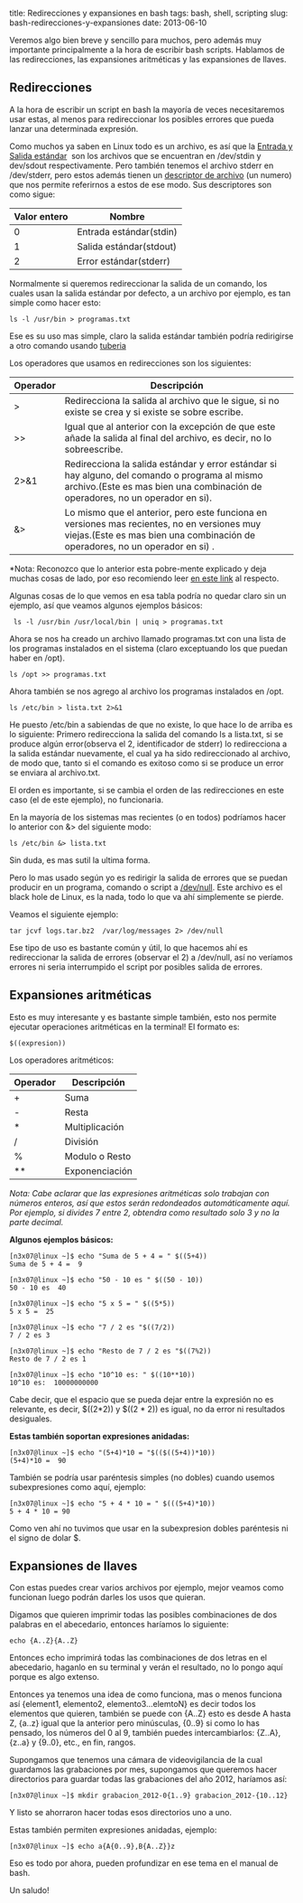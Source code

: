 title: Redirecciones y expansiones en bash
tags: bash, shell, scripting
slug: bash-redirecciones-y-expansiones
date: 2013-06-10

Veremos algo bien breve y sencillo para muchos, pero además muy importante principalmente a la hora de escribir bash scripts. Hablamos de las redirecciones, las expansiones aritméticas y las expansiones de llaves.

Redirecciones
-------------

A la hora de escribir un script en bash la mayoría de veces necesitaremos usar estas, al menos para redireccionar los posibles errores que pueda lanzar una determinada expresión.

Como muchos ya saben en Linux todo es un archivo, es así que la <a href="http://es.wikipedia.org/wiki/Entrada_est%C3%A1ndar" target="_blank">Entrada y Salida estándar</a>&nbsp; son los archivos que se encuentran en /dev/stdin y dev/sdout respectivamente. Pero también tenemos el archivo stderr en /dev/stderr, pero estos además tienen un <a href="http://es.wikipedia.org/wiki/Descriptor_de_archivo" target="_blank">descriptor de archivo</a> (un numero) que nos permite referirnos a estos de ese modo. Sus descriptores son como sigue:</div>

   | Valor entero | Nombre                  |
   |--------------|-------------------------|
   |      0       | Entrada estándar(stdin) |
   |      1       | Salida estándar(stdout) |
   |      2       | Error estándar(stderr)  |


Normalmente si queremos redireccionar la salida de un comando, los cuales usan la salida estándar por defecto, a un archivo por ejemplo, es tan simple como hacer esto:
	
	ls -l /usr/bin > programas.txt

Ese es su uso mas simple, claro la salida estándar también podría redirigirse a otro comando usando [tuberia](http://es.tldp.org/COMO-INSFLUG/COMOs/Bash-Prog-Intro-COMO/Bash-Prog-Intro-COMO-4.html "tuberías bash")

Los operadores que usamos en redirecciones son los siguientes:

   | Operador      |   Descripción    
   |---------------|--------------------------------------------------------------------------------------------------------------------------------|
   |     >         | Redirecciona la salida al archivo que le sigue, si no existe se crea y si existe se sobre escribe.                             |
   |     >>        | Igual que al anterior con la excepción de que este añade la salida al final del archivo, es decir, no lo sobreescribe.         |
   |     2>&1      | Redirecciona la salida estándar y error estándar si hay alguno, del comando o programa al mismo archivo.(Este es mas bien  una combinación de operadores, no un operador en si).   |                                                                          |
   |     &>        | Lo mismo que el anterior, pero este funciona en versiones mas recientes, no en versiones muy viejas.(Este es mas bien una  combinación de operadores, no un operador en si)                                                                              .|

*Nota: Reconozco que lo anterior esta pobre-mente explicado y deja muchas cosas de lado, por eso recomiendo leer [en este link](http://0x945.wordpress.com/2011/05/01/bash-operadores-de-redireccion/) al respecto.

Algunas cosas de lo que vemos en esa tabla podría no quedar claro sin un ejemplo, así que veamos algunos ejemplos básicos: 

	 ls -l /usr/bin /usr/local/bin | uniq > programas.txt

Ahora se nos ha creado un archivo llamado programas.txt con una lista de los programas instalados en el sistema (claro exceptuando los que puedan haber en /opt).

	ls /opt >> programas.txt 

Ahora también se nos agrego al archivo los programas instalados en /opt.

	ls /etc/bin > lista.txt 2>&1

He puesto /etc/bin a sabiendas de que no existe, lo que hace lo de arriba es lo siguiente: Primero redirecciona la salida del comando ls a lista.txt, si se produce algún error(observa el 2, identificador de stderr) lo redirecciona a la salida estándar nuevamente, el cual ya ha sido redireccionado al archivo, de modo que, tanto si el comando es exitoso como si se produce un error se enviara al archivo.txt.

El orden es importante, si se cambia el orden de las redirecciones en este caso (el de este ejemplo), no funcionaria.

En la mayoría de los sistemas mas recientes (o en todos) podríamos hacer lo anterior con &> del siguiente modo:

	ls /etc/bin &> lista.txt

Sin duda, es mas sutil la ultima forma.

Pero lo mas usado según yo es redirigir la salida de errores que se puedan producir en un programa, comando o script a [/dev/null](http://es.wikipedia.org/wiki//dev/null). Este archivo es el black hole de Linux, es la nada, todo lo que va ahí simplemente se pierde.

Veamos el siguiente ejemplo:

	tar jcvf logs.tar.bz2  /var/log/messages 2> /dev/null

Ese tipo de uso es bastante común y útil, lo que hacemos ahí es redireccionar la salida de errores (observar el 2) a /dev/null, así no veríamos errores ni seria interrumpido el script por posibles salida de errores.

Expansiones aritméticas
------------------------

Esto es muy interesante y es bastante simple también, esto nos permite ejecutar operaciones aritméticas en la terminal! El formato es:
	
	$((expresion))

Los operadores aritméticos:

   | Operador |      Descripción     |
   |----------|----------------------|
   |    +     |          Suma        |
   |    -     |          Resta       |
   |    *     |   Multiplicación     |
   |    /     |   División           |
   |    %     |   Modulo o Resto     |
   |   **     |   Exponenciación     |

*Nota: Cabe aclarar que las expresiones aritméticas solo trabajan con números enteros, así que estos serán redondeados automáticamente 
aquí. Por ejemplo, si divides 7 entre 2, obtendra como resultado solo 3 y no la parte decimal.*

**Algunos ejemplos básicos:**

	[n3x07@linux ~]$ echo "Suma de 5 + 4 = " $((5+4))
	Suma de 5 + 4 =  9

	[n3x07@linux ~]$ echo "50 - 10 es " $((50 - 10))
	50 - 10 es  40

	[n3x07@linux ~]$ echo "5 x 5 = " $((5*5))
	5 x 5 =  25

	[n3x07@linux ~]$ echo "7 / 2 es "$((7/2))
	7 / 2 es 3

	[n3x07@linux ~]$ echo "Resto de 7 / 2 es "$((7%2))
	Resto de 7 / 2 es 1

	[n3x07@linux ~]$ echo "10^10 es: " $((10**10))
	10^10 es:  10000000000

Cabe decir, que el espacio que se pueda dejar entre la expresión no es relevante, es decir, $((2*2)) y $((2 * 2)) es igual, no da error ni resultados desiguales.

**Estas también soportan expresiones anidadas:**

	[n3x07@linux ~]$ echo "(5+4)*10 = "$(($((5+4))*10))
	(5+4)*10 =  90

También se podría usar paréntesis simples (no dobles) cuando usemos subexpresiones como aquí, ejemplo:

	[n3x07@linux ~]$ echo "5 + 4 * 10 = " $(((5+4)*10))
	5 + 4 * 10 = 90

Como ven ahí no tuvimos que usar en la subexpresion dobles paréntesis ni el signo de dolar $.

Expansiones de llaves
---------------------

Con estas puedes crear varios archivos por ejemplo, mejor veamos como funcionan luego podrán darles los usos que quieran.

Digamos que quieren imprimir todas las posibles combinaciones de dos palabras en el abecedario, entonces haríamos lo siguiente:

	echo {A..Z}{A..Z}

Entonces echo imprimirá todas las combinaciones de dos letras en el abecedario, haganlo en su terminal y verán el resultado, no lo pongo aquí porque es algo extenso.

Entonces ya tenemos una idea de como funciona, mas o menos funciona así {element1, elemento2, elemento3...elemtoN} es decir todos los elementos que quieren, también se puede con {A..Z} esto es desde A hasta Z, {a..z} igual que la anterior pero minúsculas, {0..9} si como lo has pensado, los números del 0 al 9, también puedes intercambiarlos: {Z..A}, {z..a} y {9..0}, etc., en fin, rangos.

Supongamos que tenemos una cámara de videovigilancia de la cual guardamos las grabaciones por mes, supongamos que queremos hacer directorios para guardar todas las grabaciones del año 2012, haríamos así:

	[n3x07@linux ~]$ mkdir grabacion_2012-0{1..9} grabacion_2012-{10..12}


Y listo se ahorraron hacer todas esos directorios uno a uno.

Estas también permiten expresiones anidadas, ejemplo:

	[n3x07@linux ~]$ echo a{A{0..9},B{A..Z}}z

Eso es todo por ahora, pueden profundizar en ese tema en el manual de bash.

Un saludo!


